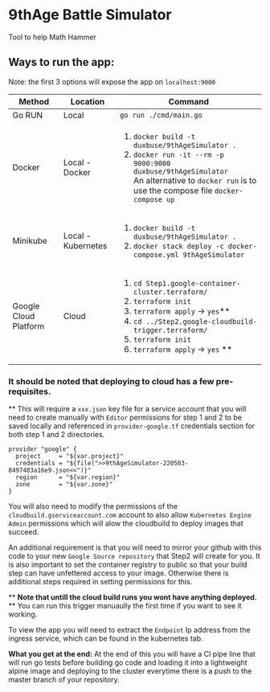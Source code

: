 # 9thAge Battle Simulator
Tool to help Math Hammer

## Ways to run the app:
Note: the first 3 options will expose the app on `localhost:9000`

Method | Location | Command
--- | --- | ---
Go RUN | Local | `go run ./cmd/main.go`
Docker | Local - Docker| <ol> <li> `docker build -t duxbuse/9thAgeSimulator .`</li> <li>`docker run -it --rm -p 9000:9000 duxbuse/9thAgeSimulator`</li> An alternative to `docker run` is to use the compose file `docker-compose up`
Minikube | Local - Kubernetes| <ol> <li> `docker build -t duxbuse/9thAgeSimulator .`</li> <li>`docker stack deploy -c docker-compose.yml 9thAgeSimulator`</li>
Google Cloud Platform | Cloud | <ol> <li>`cd Step1.google-container-cluster.terraform/`</li> <li>`terraform init` </li><li>`terraform apply` -> `yes`\*\*</li><li>`cd ../Step2.google-cloudbuild-trigger.terraform/` </li><li>`terraform init` </li><li>`terraform apply` -> `yes` \*\* </li></ol>

### It should be noted that deploying to cloud has a few pre-requisites.

** This will require a `xxx.json` key file for a service account that you will need to create manually with `Editor` permissions for step 1 and 2 to be saved locally and referenced in `provider-google.tf` credentials section for both step 1 and 2 directories.

```
provider "google" {
  project     = "${var.project}"
  credentials = "${file(">>9thAgeSimulator-220503-8497483a16e9.json<<")}"
  region      = "${var.region}"
  zone        = "${var.zone}"
}
```

You will also need to modify the permissions of the `cloudbuild.gserviceaccount.com` account to also allow `Kubernetes Engine Admin` permissions which will alow the cloudbuild to deploy images that succeed.

An additional requirement is that you will need to mirror your github with this code to your new `Google Source repository` that Step2 will create for you. It is also important to set the container registry to public so that your build step can have unfettered access to your image. Otherwise there is additional steps required in setting permissions for this.

 ** **Note that untill the cloud build runs you wont have anything deployed.** ** You can run this trigger manuaully the first time if you want to see it working.

To view the app you will need to extract the `Endpoint` Ip address from the ingress service, which can be found in the kubernetes tab.

**What you get at the end:**
At the end of this you will have a CI pipe line that will run go tests before building go code and loading it into a lightweight alpine image and deploying to the cluster everytime there is a push to the master branch of your repository.
